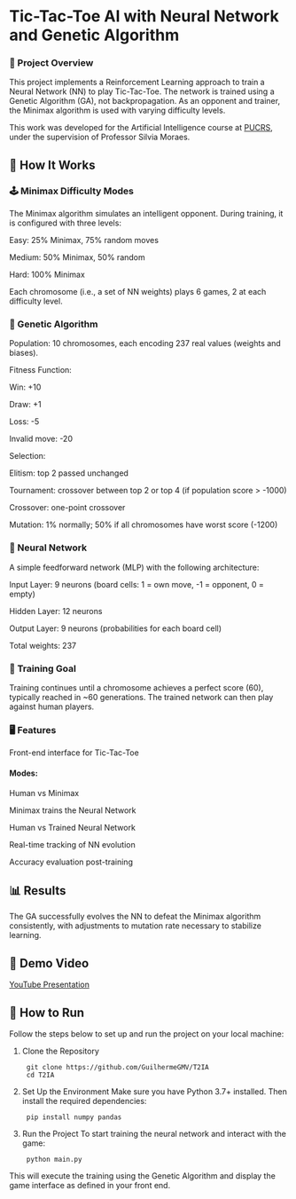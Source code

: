 # Tic-Tac-Toe AI with Neural Network and Genetic Algorithm
### 📌 Project Overview
This project implements a Reinforcement Learning approach to train a Neural Network (NN) to play Tic-Tac-Toe. The network is trained using a Genetic Algorithm (GA), not backpropagation. As an opponent and trainer, the Minimax algorithm is used with varying difficulty levels.

This work was developed for the Artificial Intelligence course at [PUCRS](https://portal.pucrs.br/), under the supervision of Professor Silvia Moraes.

## 🧠 How It Works
### 🕹 Minimax Difficulty Modes
The Minimax algorithm simulates an intelligent opponent. During training, it is configured with three levels:

Easy: 25% Minimax, 75% random moves

Medium: 50% Minimax, 50% random

Hard: 100% Minimax

Each chromosome (i.e., a set of NN weights) plays 6 games, 2 at each difficulty level.

### 🧬 Genetic Algorithm
Population: 10 chromosomes, each encoding 237 real values (weights and biases).

Fitness Function:

Win: +10

Draw: +1

Loss: -5

Invalid move: -20

Selection:

Elitism: top 2 passed unchanged

Tournament: crossover between top 2 or top 4 (if population score > -1000)

Crossover: one-point crossover

Mutation: 1% normally; 50% if all chromosomes have worst score (-1200)

### 🤖 Neural Network
A simple feedforward network (MLP) with the following architecture:

Input Layer: 9 neurons (board cells: 1 = own move, -1 = opponent, 0 = empty)

Hidden Layer: 12 neurons

Output Layer: 9 neurons (probabilities for each board cell)

Total weights: 237

### 🎯 Training Goal
Training continues until a chromosome achieves a perfect score (60), typically reached in ~60 generations. The trained network can then play against human players.

### 🖥️ Features
Front-end interface for Tic-Tac-Toe

#### Modes:

  Human vs Minimax
  
  Minimax trains the Neural Network
  
  Human vs Trained Neural Network
  
  Real-time tracking of NN evolution
  
  Accuracy evaluation post-training

## 📊 Results
The GA successfully evolves the NN to defeat the Minimax algorithm consistently, with adjustments to mutation rate necessary to stabilize learning.

## 🎥 Demo Video
[YouTube Presentation](https://www.youtube.com/watch?v=ryqGGci4mgo)

## 🚀 How to Run
Follow the steps below to set up and run the project on your local machine:

1. Clone the Repository

        git clone https://github.com/GuilhermeGMV/T2IA
        cd T2IA

2. Set Up the Environment
Make sure you have Python 3.7+ installed. Then install the required dependencies:

        pip install numpy pandas
   
4. Run the Project
To start training the neural network and interact with the game:

        python main.py
   
This will execute the training using the Genetic Algorithm and display the game interface as defined in your front end.
